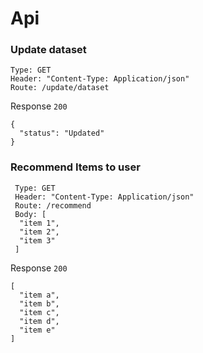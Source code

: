 # Api

### Update dataset
```
Type: GET
Header: "Content-Type: Application/json"
Route: /update/dataset
```

Response `200`

```
{
  "status": "Updated"
}
```

### Recommend Items to user
```
 Type: GET
 Header: "Content-Type: Application/json"
 Route: /recommend
 Body: [
  "item 1",
  "item 2",
  "item 3"
 ]
```
 Response `200`
```
[
  "item a",
  "item b",
  "item c",
  "item d",
  "item e"
]
```

